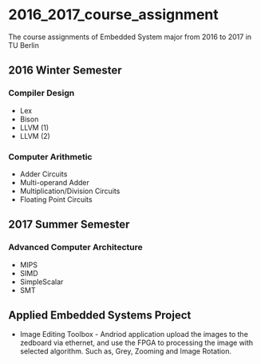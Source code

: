 # 2016_2017_course_assignment

The course assignments of Embedded System major from 2016 to 2017 in TU Berlin

## 2016 Winter Semester
### Compiler Design
* Lex
* Bison
* LLVM (1)
* LLVM (2)

### Computer Arithmetic
* Adder Circuits
* Multi-operand Adder
* Multiplication/Division Circuits
* Floating Point Circuits

## 2017 Summer Semester
### Advanced Computer Architecture
* MIPS
* SIMD
* SimpleScalar
* SMT

## Applied Embedded Systems Project
* Image Editing Toolbox - Andriod application upload the images to the zedboard via ethernet, and use the FPGA to processing the image with selected algorithm. Such as, Grey, Zooming and Image Rotation. 
